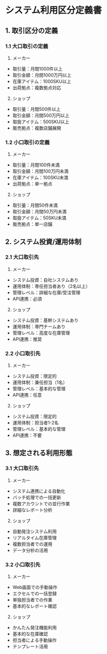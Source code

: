 


# システム利用区分定義書

## 1. 取引区分の定義
### 1.1 大口取引の定義
1. メーカー
  - 取引量：月間1000件以上
  - 取引金額：月間1000万円以上
  - 在庫アイテム：1000SKU以上
  - 出荷拠点：複数拠点対応

2. ショップ
  - 取引量：月間500件以上
  - 取引金額：月間500万円以上
  - 取扱アイテム：500SKU以上
  - 販売拠点：複数店舗展開

### 1.2 小口取引の定義
1. メーカー
  - 取引量：月間100件未満
  - 取引金額：月間100万円未満
  - 在庫アイテム：100SKU未満
  - 出荷拠点：単一拠点

2. ショップ
  - 取引量：月間50件未満
  - 取引金額：月間50万円未満
  - 取扱アイテム：50SKU未満
  - 販売拠点：単一店舗

## 2. システム投資/運用体制
### 2.1 大口取引先
1. メーカー
  - システム投資：自社システムあり
  - 運用体制：専任担当者あり（2名以上）
  - 管理レベル：詳細な在庫/受注管理
  - API連携：必須

2. ショップ
  - システム投資：基幹システムあり
  - 運用体制：専門チームあり
  - 管理レベル：高度な在庫管理
  - API連携：推奨

### 2.2 小口取引先
1. メーカー
  - システム投資：限定的
  - 運用体制：兼任担当（1名）
  - 管理レベル：基本的な管理
  - API連携：任意

2. ショップ
  - システム投資：限定的
  - 運用体制：担当者1-2名
  - 管理レベル：基本的な管理
  - API連携：不要

## 3. 想定される利用形態
### 3.1 大口取引先
1. メーカー
  - システム連携による自動化
  - バッチ処理での一括更新
  - 複数アカウントでの並行作業
  - 詳細なレポート分析

2. ショップ
  - 自動発注システム利用
  - リアルタイム在庫管理
  - 複数担当者での運用
  - データ分析の活用

### 3.2 小口取引先
1. メーカー
  - Web画面での手動操作
  - エクセルでの一括登録
  - 単独担当者での作業
  - 基本的なレポート確認

2. ショップ
  - かんたん発注機能利用
  - 基本的な在庫確認
  - 担当者による手動操作
  - テンプレート活用